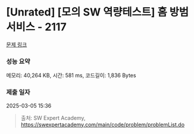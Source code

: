 # [Unrated] [모의 SW 역량테스트] 홈 방범 서비스 - 2117 

[문제 링크](https://swexpertacademy.com/main/code/problem/problemDetail.do?contestProbId=AV5V61LqAf8DFAWu) 

### 성능 요약

메모리: 40,264 KB, 시간: 581 ms, 코드길이: 1,836 Bytes

### 제출 일자

2025-03-05 15:36



> 출처: SW Expert Academy, https://swexpertacademy.com/main/code/problem/problemList.do